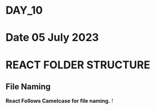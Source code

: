 # DAY_10
# Date 05 July 2023 

# REACT FOLDER STRUCTURE

## File Naming 

**React Follows Camelcase for file naming.**
!